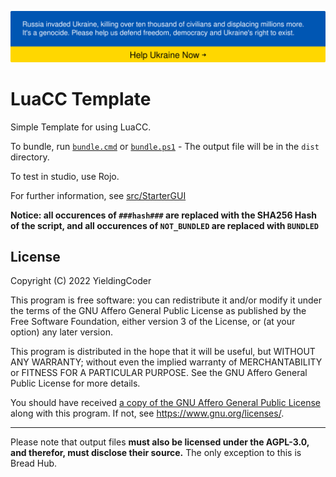 [![Stand With Ukraine](https://raw.githubusercontent.com/vshymanskyy/StandWithUkraine/main/banner2-direct.svg)](https://vshymanskyy.github.io/StandWithUkraine)

# LuaCC Template

Simple Template for using LuaCC.

To bundle, run [`bundle.cmd`](bundle.cmd) or [`bundle.ps1`](bundle.ps1) - The output file will be in the `dist` directory.

To test in studio, use Rojo.

For further information, see [src/StarterGUI](src/StarterGUI/)

**Notice: all occurences of `###hash###` are replaced with the SHA256 Hash of the script, and all occurences of `NOT_BUNDLED` are replaced with `BUNDLED`**

## License

Copyright (C) 2022 YieldingCoder

This program is free software: you can redistribute it and/or modify
it under the terms of the GNU Affero General Public License as
published by the Free Software Foundation, either version 3 of the
License, or (at your option) any later version.

This program is distributed in the hope that it will be useful,
but WITHOUT ANY WARRANTY; without even the implied warranty of
MERCHANTABILITY or FITNESS FOR A PARTICULAR PURPOSE. See the
GNU Affero General Public License for more details.

You should have received [a copy of the GNU Affero General Public License](./LICENSE.md)
along with this program. If not, see <https://www.gnu.org/licenses/>.

---

Please note that output files **must also be licensed under the AGPL-3.0, and therefor, must disclose their source.** The only exception to this is Bread Hub.
